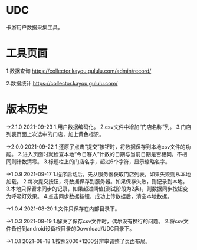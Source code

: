 # UDC
卡游用户数据采集工具。

# 工具页面
1.数据查询
https://collector.kayou.gululu.com/admin/record/

2.数据统计
https://collector.kayou.gululu.com/

# 版本历史

->2.1.0    2021-09-23
1.用户数据编码化。
2.csv文件中增加“门店名称”列。
3.门店列表页面上次选中的门店，加上黄色标识。

->2.0.0    2021-09-22
1.还原了点击“提交”按钮时，将数据保存到本地csv文件的功能。
2.进入页面时就检查本地“今日客人”计数的日期与当前日期是否相同，不相同则计数清零。
3.标题栏上的门店名字，超过6个字符，显示缩略名字。

->1.0.9    2021-09-17
1.程序启动后，先从服务器获取门店列表，如果失败则从本地加载。
2.每次提交按钮，将数据保存到服务器。如果保存失败，则记录到本地。
3.本地只保留未同步的记录，如果超过阈值(测试阶段为2条)，则数据同步按钮变为呼吸灯效果。
4.点击同步数据按钮，成功上传数据后，清空本地数据。

->1.0.4    2021-08-20
1.文件只保存在内部目录下。

->1.0.3    2021-08-19
1.解决了保存csv文件时，偶尔没有换行的问题。
2.将csv文件备份到android设备根目录的Download/UDC目录下。

->1.0.1    2021-08-18
1.按照2000*1200分辨率调整了页面布局。




